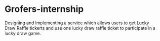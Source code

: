 # Grofers-internship
 Designing and Implementing a service which allows users to get Lucky Draw Raffle tickerts and use one lucky draw raffle ticket to participate in a lucky draw game. 

